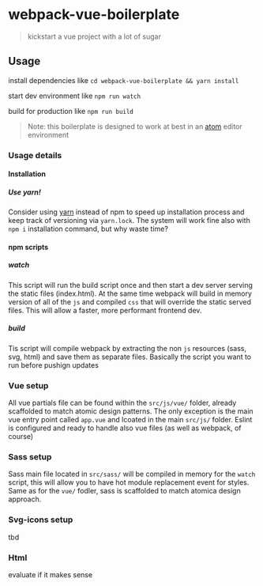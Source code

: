 # webpack-vue-boilerplate

> kickstart a vue project with a lot of sugar

## Usage

install dependencies like `cd webpack-vue-boilerplate && yarn install`

start dev environment like `npm run watch`

build for production like `npm run build`

> Note: this boilerplate is designed to work at best in an [atom](https://atom.io/) editor environment

### Usage details

#### Installation

##### Use yarn!
Consider using [yarn](https://yarnpkg.com/lang/en/) instead of npm to speed up installation process and keep track of versioning via `yarn.lock`.
The system will work fine also with `npm i` installation command, but why waste time?


#### npm scripts

##### watch
This script will run the build script once and then start a dev server serving the static files (index.html). At the same time webpack will build in memory version of all of the `js` and compiled `css` that will override the static served files. This will allow a faster, more performant frontend dev.


##### build
Tis script will compile webpack by extracting the non `js` resources  (sass, svg, html) and save them as separate files.
Basically the script you want to run before pushign updates


### Vue setup
All vue partials file can be found within the `src/js/vue/` folder, already scaffolded to match atomic design patterns. The only exception is the main vue entry point called `app.vue` and lcoated in the main `src/js/` folder.
Eslint is configured and ready to handle also vue files (as well as webpack, of course)

### Sass setup
Sass main file located in `src/sass/` will be compiled in memory for the `watch` script, this will allow you to have hot module replacement event for styles. Same as for the `vue/` fodler, sass is scaffolded to match atomica design approach.

### Svg-icons setup
tbd

### Html
evaluate if it makes sense
